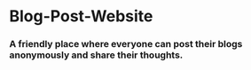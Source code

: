 # Blog-Post-Website

### A friendly place where everyone can post their blogs anonymously and share their thoughts.

